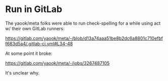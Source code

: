 # Run in GitLab

The yaook/meta folks were able to run check-spelling for a while using act w/ their own GitLab runners:

https://gitlab.com/yaook/meta/-/blob/d13a74aaa51be8b2dc6a8801c710efbff683d5a4/.gitlab-ci.yml#L34-48

At some point it broke:

https://gitlab.com/yaook/meta/-/jobs/3267487105

It's unclear why.
